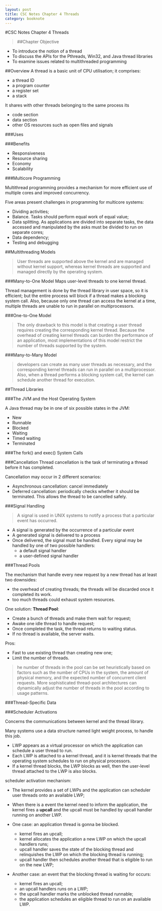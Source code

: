 ```yaml
---
layout: post
title: CSC Notes Chapter 4 Threads
category: booknote
---
```

#CSC Notes Chapter 4 Threads    

>##Chapter Objective
* To introduce the notion of a thread
* To discuss the APIs for the Pthreads, Win32, and Java thread libraries
* To examine issues related to multithreaded programming

##Overview
A thread is a basic unit of CPU utilisation; it comprises:
    
* a thread ID
* a program counter
* a register set
* a stack  

It shares with other threads belonging to the same process its 

* code section
* data section
* other OS resources such as open files and signals

###Uses

###Benefits

* Responsiveness
* Resource sharing
* Economy
* Scalability

###Multicore Programming

Multithread programming provides a mechanism for more efficient use of multiple cores and improved concurrency.

Five areas present challenges in programming for multicore systems:

* Dividing activities;
* Balance. Tasks should perform equal work of equal value;
* Data splitting. As applications are divided into separate tasks, the data accessed and manipulated by the asks must be divided to run on separate cores;
* Data dependency;
* Testing and debugging

##Multithreading Models

>User threads are supported above the kernel and are managed without kernel support, whereas kernel threads are supported and managed directly by the operating system. 

###Many-to-One Model
Maps user-level threads to one kernel thread.

Thread management is done by the thread library in user space, so it is efficient; but the entire process will block if a thread makes a blocking system call. Also, because only one thread can access the kernel at a time, multiple threads are unable to run in parallel on multiprocessors. 

###One-to-One Model

>The only drawback to this model is that creating a user thread requires creating the corresponding kernel thread. Because the overhead of creating kernel threads can burden the performance of an application, most implementations of this model restrict the number of threads supported by the system.

###Many-to-Many Model

>developers can create as many user threads as necessary, and the corresponding kernel threads can run in parallel on a multiprocessor. Also, when a thread performs a blocking system call, the kernel can schedule another thread for execution.

##Thread Libraries

###The JVM and the Host Operating System

A Java thread may be in one of six possible states in the JVM:

* New
* Runnable
* Blocked
* Waiting
* Timed waiting
* Terminated

###The fork() and exec() System Calls

###Cancellation
Thread cancellation is the task of terminating a thread before it has completed.

Cancellation may occur in 2 different scenarios:

* Asynchronous cancellation: cancel immediately
* Deferred cancellation: periodically checks whether it should be terminated. This allows the thread to be cancelled safely.


###Signal Handling

>A signal is used in UNIX systems to notify a process that a particular event has occurred.

* A signal is generated by the occurrence of a particular event
* A generated signal is delivered to a process
* Once delivered, the signal must be handled. Every signal may be handled by one of two possible handlers:
    * a default signal handler
    * a user-defined signal handler

###Thread Pools

The mechanism that handle every new request by a new thread has at least two downsides:

* the overhead of creating threads; the threads will be discarded once it completed its work.
* too much threads could exhaust system resources.

One solution: __Thread Pool__:

* Create a bunch of threads and make them wait for request;
* Awake one idle thread to handle request;
* Once completed the task, the thread returns to waiting status.
* If no thread is available, the server waits.

Pros:

* Fast to use existing thread than creating new one;
* Limit the number of threads.

>he number of threads in the pool can be set heuristically based on factorssuch as the number of CPUs in the system, the amount of physical memory, and the expected number of concurrent client requests. More sophisticated thread-pool architectures can dynamically adjust the number of threads in the pool according to usage patterns. 


###Thread-Specific Data

###Scheduler Activations

Concerns the communications between kernel and the thread library.

Many systems use a data structure named light weight process, to handle this job.

* LWP appears as a virtual processor on which the application can schedule a user thread to run. 
* Each LWP is attached to a kernel thread, and it is kernel threads that the operating system schedules to run on physical processors.
* If a kernel thread blocks, the LWP blocks as well, then the user-level thread attached to the LWP is also blocks.

scheduler activation mechanism: 

* The kernel provides a set of LWPs and the application can scheduler user threads onto an available LWP;
* When there is a event the kernel need to inform the application, the kernel fires a __upcall__ and the upcall must be handled by upcall handler running on another LWP.
* One case: an application thread is gonna be blocked.
    * kernel fires an upcall;
    * kernel allocates the application a new LWP on which the upcall handlers runs;
    * upcall handler saves the state of the blocking thread and relinquishes the LWP on which the blocking thread is running;
    * upcall handler then schedules another thread that is eligible to run on the new LWP;
    
* Another case: an event that the blocking thread is waiting for occurs:
    * kernel fires an upcall;
    * an upcall handlers runs on a LWP;
    * the upcall handler marks the unblocked thread runnable;
    * the application schedules an eligible thread to run on an available LWP.



















